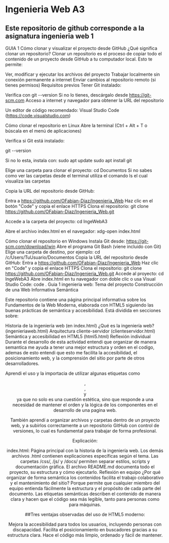 # Ingenieria Web A3
## Este repositorio de github corresponde a la asignatura ingenieria web 1
 
GUIA 1
Cómo clonar y visualizar el proyecto desde GitHub
¿Qué significa clonar un repositorio?
Clonar un repositorio es el proceso de copiar todo el contenido de un proyecto desde GitHub a tu computador local. Esto te permite:

Ver, modificar y ejecutar los archivos del proyecto
Trabajar localmente sin conexión permanente a internet
Enviar cambios al repositorio remoto (si tienes permisos)
Requisitos previos
Tener Git instalado:

Verifica con git --version
Si no lo tienes, descárgalo desde https://git-scm.com
Acceso a internet y navegador para obtener la URL del repositorio

Un editor de código recomendado: Visual Studio Code (https://code.visualstudio.com)

Cómo clonar el repositorio en Linux
Abre la terminal (Ctrl + Alt + T o búscala en el menú de aplicaciones)

Verifica si Git está instalado:

git --version

Si no lo esta, instala con: sudo apt update sudo apt install git

Elige una carpeta para clonar el proyecto: cd Documentos Si no sabes como ver las carpetas desde el terminal utiliza el comando ls el cual visualiza las carpetas

Copia la URL del repositorio desde GitHub:

Entra a https://github.com/OFabian-Diaz/Ingenieria_Web
Haz clic en el botón "Code" y copia el enlace HTTPS
Clona el repositorio: git clone https://github.com/OFabian-Diaz/Ingenieria_Web.git

Accede a la carpeta del proyecto: cd IngeWebA3

Abre el archivo index.html en el navegador: xdg-open index.html

Cómo clonar el repositorio en Windows
Instala Git desde: https://git-scm.com/download/win
Abre el programa Git Bash (viene incluido con Git)
Elige una carpeta de destino, por ejemplo: cd /c/Users/TuUsuario/Documentos
Copia la URL del repositorio desde GitHub:
Entra a https://github.com/OFabian-Diaz/Ingenieria_Web
Haz clic en "Code" y copia el enlace HTTPS
Clona el repositorio: git clone https://github.com/OFabian-Diaz/Ingenieria_Web.git
Accede al proyecto: cd IngeWebA3
Abre index.html en tu navegador con doble clic o usa Visual Studio Code: code .
Guia 1 ingenieria web:
Tema del proyecto
Construcción de una Web Informativa Semántica

Este repositorio contiene una página principal informativa sobre los Fundamentos de la Web Moderna, elaborada con HTML5 siguiendo las buenas prácticas de semántica y accesibilidad. Está dividida en secciones sobre:

Historia de la ingeniería web (en index.html)
¿Qué es la ingeniería web? (ingenieriaweb.html)
Arquitectura cliente-servidor (clienteservidor.html)
Semántica y accesibilidad en HTML5 (html5.html)
Reflexión individual
Durante el desarrollo de esta actividad entendi que organizar de manera semantica me ayuda a tener una mejor estructura y orden en el codigo, ademas de esto entendi que esto me facilita la accesibilidad, el posicionamiento web, y la comprensión del sitio por parte de otros desarrolladores.

Aprendi el uso y la importacia de utilizar algunas etiquetas como <header>, <main>, <section> y <footer> ya que no solo es una cuestión estética, sino que responde a una necesidad de mantener el orden y la lógica de los componentes en el desarrollo de una pagina web.

También aprendí a organizar archivos y carpetas dentro de un proyecto web, y a subirlos correctamente a un repositorio GitHub con control de versiones, lo cual es fundamental para trabajar de forma profesional.



Explicación:

index.html: Página principal con la historia de la ingeniería web.
Los demás archivos .html contienen explicaciones específicas según el tema.
Las carpetas /css/, /js/ y /docs/ permiten separar estilos, scripts y documentación gráfica.
El archivo README.md documenta todo el proyecto, su estructura y cómo ejecutarlo.
Reflexión en equipo
¿Por qué organizar de forma semántica los contenidos facilita el trabajo colaborativo y el mantenimiento del sitio?
Porque permite que cualquier miembro del equipo entienda fácilmente la estructura y el propósito de cada parte del documento. Las etiquetas semánticas describen el contenido de manera clara y hacen que el código sea más legible, tanto para personas como para máquinas.

##Tres ventajas observadas del uso de HTML5 moderno:

Mejora la accesibilidad para todos los usuarios, incluyendo personas con discapacidad.
Facilita el posicionamiento en buscadores gracias a su estructura clara.
Hace el código más limpio, ordenado y fácil de mantener.

